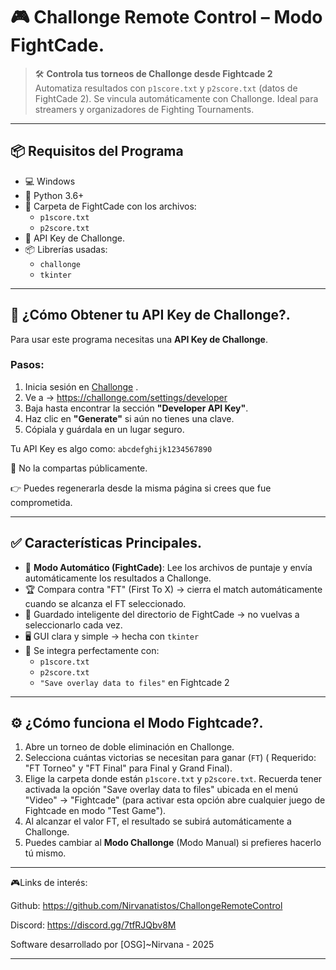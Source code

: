 # 🎮 Challonge Remote Control – Modo FightCade.

> 🛠️ **Controla tus torneos de Challonge desde Fightcade 2**  
> Automatiza resultados con `p1score.txt` y `p2score.txt` (datos de FightCade 2).
> Se vincula automáticamente con Challonge.
> Ideal para streamers y organizadores de Fighting Tournaments.

---

## 📦 Requisitos del Programa

- 💻 Windows
- 🐍 Python 3.6+
- 📁 Carpeta de FightCade con los archivos:
  - `p1score.txt`
  - `p2score.txt`
- 🔑 API Key de Challonge.
- 📦 Librerías usadas:
  - `challonge`
  - `tkinter`

---

## 🔑 ¿Cómo Obtener tu API Key de Challonge?.

Para usar este programa necesitas una **API Key de Challonge**.

### Pasos:
1. Inicia sesión en [Challonge](https://challonge.com) .
2. Ve a → https://challonge.com/settings/developer
3. Baja hasta encontrar la sección **"Developer API Key"**.
4. Haz clic en **"Generate"** si aún no tienes una clave.
5. Cópiala y guárdala en un lugar seguro.

Tu API Key es algo como: `abcdefghijk1234567890`

🔐 No la compartas públicamente.

👉 Puedes regenerarla desde la misma página si crees que fue comprometida.

---

## ✅ Características Principales.

- 🔁 **Modo Automático (FightCade)**: Lee los archivos de puntaje y envía automáticamente los resultados a Challonge.
- 🏆 Compara contra "FT" (First To X) → cierra el match automáticamente cuando se alcanza el FT seleccionado.
- 📄 Guardado inteligente del directorio de FightCade → no vuelvas a seleccionarlo cada vez.
- 🖥️ GUI clara y simple → hecha con `tkinter`
- 📂 Se integra perfectamente con:
  - `p1score.txt`
  - `p2score.txt`
  - `"Save overlay data to files"` en Fightcade 2

---

## ⚙️ ¿Cómo funciona el Modo Fightcade?.

1. Abre un torneo de doble eliminación en Challonge.
2. Selecciona cuántas victorias se necesitan para ganar (`FT`) ( Requerido: "FT Torneo" y "FT Final" para Final y Grand Final).
3. Elige la carpeta donde están `p1score.txt` y `p2score.txt`. Recuerda tener activada la opción "Save overlay data to files" ubicada en el menú "Video" -> "Fightcade" (para activar esta opción abre cualquier juego de Fightcade en modo "Test Game").
4. Al alcanzar el valor FT, el resultado se subirá automáticamente a Challonge.
5. Puedes cambiar al **Modo Challonge** (Modo Manual) si prefieres hacerlo tú mismo.

---

🎮Links de interés:

Github: https://github.com/Nirvanatistos/ChallongeRemoteControl

Discord: https://discord.gg/7tfRJQbv8M


Software desarrollado por [OSG]~Nirvana - 2025

---
